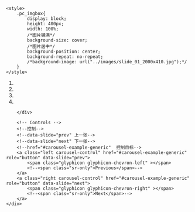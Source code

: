 <!DOCTYPE html>
<html lang="zh-CN">
<head>
    <meta charset="utf-8">
    <meta http-equiv="X-UA-Compatible" content="IE=edge">
    <meta name="viewport" content="width=device-width, initial-scale=1 user-scalable=0">
    <title>Bootstrap 101 Template</title>
    <link href="../lib/bootstrap/css/bootstrap.css" rel="stylesheet">
    <!--[if lt IE 9]>
    <script src="../lib/html5shiv/html5shiv-printshiv.min.js"></script>
    <script src="../lib/respond/respond.min.js"></script>
    <![endif]-->

    <style>
        .pc_imgbox{
            display: block;
            height: 400px;
            width: 100%;
            /*图片铺满*/
            background-size: cover;
            /*图片居中*/
            background-position: center;
            background-repeat: no-repeat;
            /*background-image: url("../images/slide_01_2000x410.jpg");*/
        }
    </style>

</head>
<body>
    <div id="carousel-example-generic" class="carousel slide" data-ride="carousel">
        <ol class="carousel-indicators">
            <li data-target="#carousel-example-generic" data-slide-to="0" class="active"></li>
            <li data-target="#carousel-example-generic" data-slide-to="1"></li>
            <li data-target="#carousel-example-generic" data-slide-to="2"></li>
            <li data-target="#carousel-example-generic" data-slide-to="3"></li>
        </ol>
        <div class="carousel-inner" role="listbox">
            <div class="item active">
                <a href="#" class="pc_imgbox" style="background-image: url(../images/slide_01_2000x410.jpg)"></a>
            </div>
            <div class="item">
                <a href="#" class="pc_imgbox" style="background-image: url(../images/slide_02_2000x410.jpg)"></a>
            </div>
            <div class="item">
                <a href="#" class="pc_imgbox" style="background-image: url(../images/slide_03_2000x410.jpg)"></a>
            </div>
            <div class="item">
                <a href="#" class="pc_imgbox" style="background-image: url(../images/slide_04_2000x410.jpg)"></a>                <!--<img src="../images/slide_04_2000x410.jpg" alt="...">-->
            </div>

        </div>

        <!-- Controls -->
        <!--控制-->
        <!--data-slide="prev" 上一张-->
        <!--data-slide="next" 下一张-->
        <!--href="#carousel-example-generic"  控制目标-->
        <a class="left carousel-control" href="#carousel-example-generic" role="button" data-slide="prev">
            <span class="glyphicon glyphicon-chevron-left" ></span>
            <!--<span class="sr-only">Previous</span>-->
        </a>
        <a class="right carousel-control" href="#carousel-example-generic" role="button" data-slide="next">
            <span class="glyphicon glyphicon-chevron-right" ></span>
            <!--<span class="sr-only">Next</span>-->
        </a>
    </div>



<script src="../lib/jquery/jquery.min.js"></script>
<script src="../lib/bootstrap/js/bootstrap.min.js"></script>
</body>
</html>